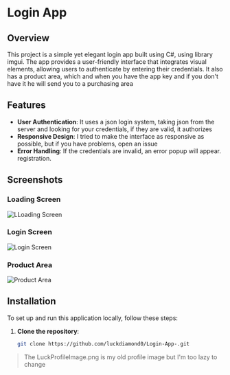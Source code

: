 # Login App

## Overview

This project is a simple yet elegant login app built using C#, using library imgui. The app provides a user-friendly interface that integrates visual elements, allowing users to authenticate by entering their credentials. It also has a product area, which and when you have the app key 
and if you don't have it he will send you to a purchasing area

## Features

- **User Authentication**: It uses a json login system, taking json from the server and looking for your credentials, if they are valid, it authorizes
- **Responsive Design**: I tried to make the interface as responsive as possible, but if you have problems, open an issue
- **Error Handling**: If the credentials are invalid, an error popup will appear. registration.
## Screenshots

### Loading Screen

![LLoading Screen](https://i.ibb.co/nnqP4zd/loadingimglogin.png)

### Login Screen
![Login Screen](https://i.ibb.co/XpjTkQJ/loginmain.png)

### Product Area
![Product Area](https://i.ibb.co/pvHr6YW/sub.png)

## Installation

To set up and run this application locally, follow these steps:

1. **Clone the repository**:
   ```bash
   git clone https://github.com/luckdiamond0/Login-App-.git

> The LuckProfileImage.png is my old profile image but I'm too lazy to change
